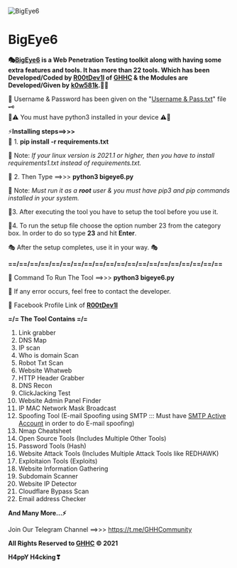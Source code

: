![BigEye6](https://user-images.githubusercontent.com/80751079/118937359-45e3d680-b96f-11eb-9414-8c282625dc66.png)
# BigEye6

**🎭[BigEye6](https://github.com/GHHCommunity/BigEye6) is a Web Penetration Testing toolkit along with having some extra features and tools. It has more than 22 tools. Which has been Developed/Coded by [R00tDev1l](https://www.facebook.com/indra.das.11267) of [GHHC](https://www.facebook.com/GHH.Community) &amp; the Modules are Developed/Given by **[k0w581k](https://www.facebook.com/kurais.kowshik.562)**.👨‍💻**


🔐 Username & Password has been given on the "[Username & Pass.txt](https://raw.githubusercontent.com/GHHCommunity/BigEye6/main/Username%20%26%20Pass.txt)" file 🗝\
📝⚠ You must have python3 installed in your device ⚠📝

⚡**Installing steps==>>>**\
🎯 1. **pip install -r requirements.txt**

📝 Note: _If your linux version is 2021.1 or higher, then you have to install  requirements1.txt instead of requirements.txt._

🎯 2.  Then Type ==>>> **python3 bigeye6.py**

📝 Note: _Must run it as a **root** user & you must have pip3 and pip commands installed in your system._

🎯3. After executing the tool you have to setup the tool before you use it.

🎯4. To run the setup file choose the option number 23 from the category box. In order to do so type **23** and hit **Enter**.

🎭 After the setup completes, use it in your way. 🎭


**==/==/==/==/==/==/==/==/==/==/==/==/==/==/==/==/==/==/==/==**

🔐 Command To Run The Tool ==>>> **python3 bigeye6.py**



📌 If any error occurs, feel free to contact the developer.

🔗 Facebook Profile Link of **[R00tDev1l](https://www.facebook.com/indra.das.11267)**


**=/= The Tool Contains =/=**
1. Link grabber
2. DNS Map
3. IP scan
4. Who is domain Scan
5. Robot Txt Scan
6. Website Whatweb
7. HTTP Header Grabber
8. DNS Recon
9. ClickJacking Test
10. Website Admin Panel Finder
11. IP MAC Network Mask Broadcast
12. Spoofing Tool (E-mail Spoofing using SMTP ::: Must have [SMTP Active Account](https://app.smtp2go.com/login/) in order to do E-mail spoofing)
13. Nmap Cheatsheet
14. Open Source Tools (Includes Multiple Other Tools)
15. Password Tools (Hash)
16. Website Attack Tools (Includes Multiple Attack Tools like REDHAWK)
17. Exploitaion Tools (Exploits)
18. Website Information Gathering
19. Subdomain Scanner
20. Website IP Detector
21. Cloudflare Bypass Scan
22. Email address Checker

**And Many More...⚡**

Join Our Telegram Channel ==>>> https://t.me/GHHCommunity

**All Rights Reserved to [GHHC](https://www.facebook.com/GHH.Community) © 2021**

**H4ppY H4cking❣**
